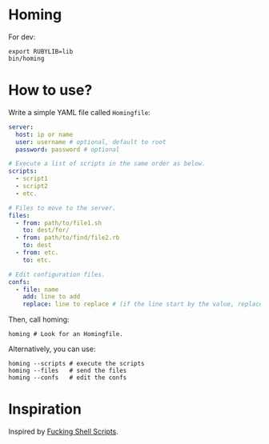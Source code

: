 Homing
======

For dev:

```shell
export RUBYLIB=lib
bin/homing
```

# How to use?

Write a simple YAML file called `Homingfile`:

```yaml
server:
  host: ip or name
  user: username # optional, default to root
  password: password # optional

# Execute a list of scripts in the same order as below.
scripts:
  - script1
  - script2
  - etc.

# Files to move to the server.
files:
  - from: path/to/file1.sh
    to: dest/for/
  - from: path/to/find/file2.rb
    to: dest
  - from: etc.
    to: etc.

# Edit configuration files.
confs:
  - file: name
    add: line to add
    replace: line to replace # (if the line start by the value, replace the whole line)
```

Then, call homing:

```shell
homing # Look for an Homingfile.
```

Alternatively, you can use:

```shell
homing --scripts # execute the scripts
homing --files   # send the files
homing --confs   # edit the confs
```

# Inspiration

Inspired by [Fucking Shell Scripts](http://fuckingshellscripts.org/).
